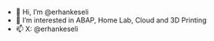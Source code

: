 - 👋 Hi, I’m @erhankeseli
- 👀 I’m interested in ABAP, Home Lab, Cloud and 3D Printing
- 📫 X: @erhankeseli

